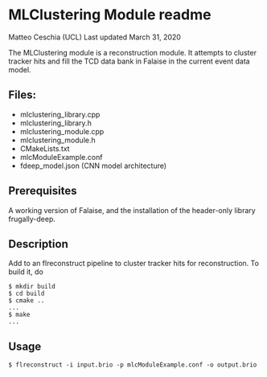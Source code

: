 # MLClustering Module readme


Matteo Ceschia (UCL)
Last updated March 31, 2020

The MLClustering module is a reconstruction module. It attempts to
cluster tracker hits and fill the TCD data bank in Falaise in the current
event data model.


## Files:

- mlclustering_library.cpp
- mlclustering_library.h
- mlclustering_module.cpp
- mlclustering_module.h
- CMakeLists.txt
- mlcModuleExample.conf
- fdeep_model.json (CNN model architecture)

## Prerequisites

A working version of Falaise, and the installation of the header-only library frugally-deep.

## Description

Add to an flreconstruct pipeline to cluster tracker hits for reconstruction. To build it, do

``` console
$ mkdir build
$ cd build
$ cmake ..
...
$ make
...
```
## Usage
``` console
$ flreconstruct -i input.brio -p mlcModuleExample.conf -o output.brio
```
